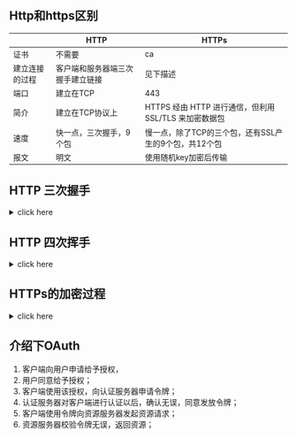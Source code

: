 ## Http和https区别


|                | HTTP                             | HTTPs                                                 |
|----------------|----------------------------------|-------------------------------------------------------|
| 证书           | 不需要                           | ca                                                    |
| 建立连接的过程 | 客户端和服务器端三次握手建立链接 | 见下描述                                              |
| 端口           | 建立在TCP                        | 443                                                   |
| 简介           | 建立在TCP协议上                  | HTTPS 经由 HTTP 进行通信，但利用 SSL/TLS 来加密数据包 |
| 速度           | 快一点，三次握手，9个包          | 慢一点，除了TCP的三个包，还有SSL产生的9个包，共12个包 |
| 报文           | 明文                             | 使用随机key加密后传输                                 |


## HTTP 三次握手

<details>
<summary>click here</summary>



三次握手发生在网络层，如果是UDP包则不需要握手直接发送;

三次握手的过程，很像《三国演义》中孙策和太史慈第一次相遇的场景，握手的目标是为了确认双方的身份并确认链接成功建立;


1. 客户端发送 syn包(syn = x), 并进入 SYN_SEND
      | syn: 1    | ack: 0  |
      |-----------|---------|
      | 顺序号: x | 序列号: |

2. 服务器收到syn包之后，必须确认客户的syn包(即 ack = x+1 ), 同时自己也发送一个 syn 包(syn = y), 即 SYN+ACK包; 此时服务器进入SYN_RECV 状态；

      | syn: 1    | ack: 1      |
      |-----------|-------------|
      | 顺序号: y | 序列号: x+1 |

3. 客户端收到服务器的 SYN+ACK 包之后, 向服务器发送一个确认包 ACK(ack=k+1), 此包发送完毕，客户度和服务器进入 ESTABLISHED 状态，完成三次握手。

      | syn: 0      | ack: 1      |
      |-------------|-------------|
      | 顺序号: x+1 | 序列号: y+1 |

</details>

## HTTP 四次挥手


<details>
<summary>click here</summary>

四次挥手是为了通信双方安全断开链接


<div style="width: 50%;margin: 0 auto; display: flex;justify-content: space-between;">
   <span>客户端</span>
   <span>服务器端</span>
</div>

![](images/http和https的区别-21-08-29-08-29-58.png)


</details>





## HTTPs的加密过程

<details>
<summary>click here</summary>

![](images/http和https的区别-21-08-29-08-39-25.png)

> 非对称加密:
> 1. 只有经过A的公钥加密过的信息，只有经过A的私钥才能解密;
> 2. 任何有公钥的人，可以确认对方发送的信息是被私钥加密过的;


1. 客户端向服务器发起请求，然后连接到server的 **443端口**；
2. 服务器将 **CA机构签发的证书(证书包含公钥)** 发送到客户端；
3. 客户端收到公钥，生成 **随机密钥**, 并使用服务器端提供的公钥对**随机密钥**进行加密后，传送到服务器；
4. 服务器收到后，使用 **私钥**，对数据包进行解密, 得到**随机密钥**;
5. 现在，只有通信双方才知道这个 **随机密钥**,所以后续的数据传输都使用该 **随机密钥**进行加密，保证数据的安全性;






</details>








## 介绍下OAuth

1. 客户端向用户申请给予授权，
2. 用户同意给予授权；
3. 客户端使用该授权，向认证服务器申请令牌；
4. 认证服务器对客户端进行认证以后，确认无误，同意发放令牌；
5. 客户端使用令牌向资源服务器发起资源请求；
6. 资源服务器校验令牌无误，返回资源；

